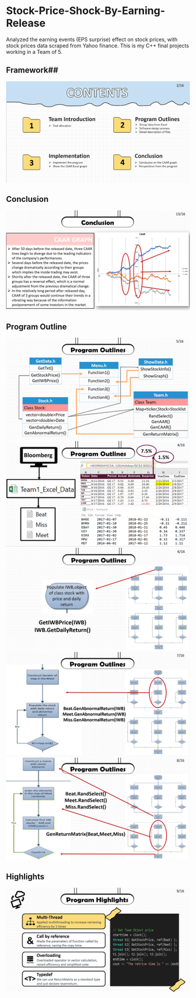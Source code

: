 # Stock-Price-Shock-By-Earning-Release
Analyzed the earning events (EPS surprise) effect on stock prices, with stock prices data scraped from Yahoo finance. This is my C++ final projects working in a Team of 5.

## Framework##
![](results/p2.png)

## Conclusion ##
![](results/p9.png)

## Program Outline ##
![](results/p4.png)
![](results/p3.png)
![](results/p5.png)
![](results/p6.png)
![](results/p7.png)


## Highlights ##
![](results/p8.png)
